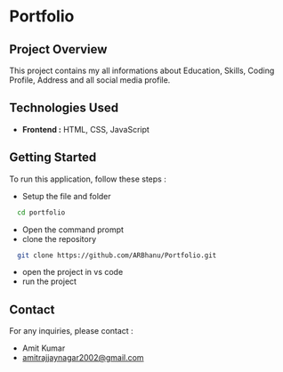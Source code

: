 # Portfolio

## Project Overview

This project contains my all informations about Education, Skills, Coding Profile, Address and all social media profile.

## Technologies Used

- **Frontend :** HTML, CSS, JavaScript

## Getting Started

To run this application, follow these steps :
- Setup the file and folder
```bash
  cd portfolio
```
- Open the command prompt
- clone the repository
```bash
  git clone https://github.com/ARBhanu/Portfolio.git
```
- open the project in vs code
- run the project

## Contact

For any inquiries, please contact :
- Amit Kumar
- amitrajjaynagar2002@gmail.com
